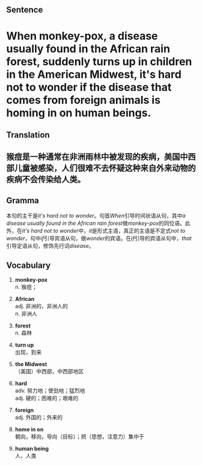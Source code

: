## Sentence       

<h1>When monkey-pox, a disease usually found in the African rain forest, suddenly turns up in children in the American Midwest, it's hard not to wonder if the disease that comes from foreign animals is homing in on human beings.</h1>

## Translation       

<h2>猴痘是一种通常在非洲雨林中被发现的疾病，美国中西部儿童被感染，人们很难不去怀疑这种来自外来动物的疾病不会传染给人类。</h2>

## Gramma         

本句的主干是*it's hard not to wonder*。句首*When*引导时间状语从句，其中*a disease usually found in the African rain forest*做*monkey-pox*的同位语。此外，在*it's hard not to wonder*中，*it*是形式主语，真正的主语是不定式*not to wonder*，句中*if*引导宾语从句，做*wonder*的宾语。在*if*引导的宾语从句中，*that*引导定语从句，修饰先行词*disease*。      


## Vocabulary   

1. **monkey-pox**        
n. 猴痘；       

2. **African**        
adj. 非洲的，非洲人的        
n. 非洲人         

3. **forest**         
n. 森林         

4. **turn up**         
出现，到来         

5. **the Midwest**        
（美国）中西部，中西部地区        

6. **hard**        
adv. 努力地；使劲地；猛烈地         
adj. 硬的；困难的；艰难的        

7. **foreign**        
adj. 外国的；外来的        

8. **home in on**        
朝向，移向，导向（目标）；把（思想，注意力）集中于        

9. **human being**        
人，人类        

